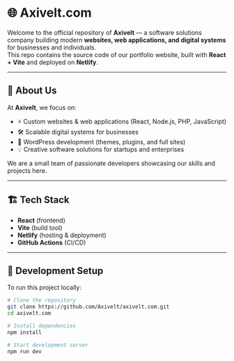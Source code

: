 # 🌐 Axivelt.com

Welcome to the official repository of **Axivelt** — a software solutions company building modern **websites, web applications, and digital systems** for businesses and individuals.  
This repo contains the source code of our portfolio website, built with **React + Vite** and deployed on **Netlify**.

---

## 🌟 About Us
At **Axivelt**, we focus on:
- ⚡ Custom websites & web applications (React, Node.js, PHP, JavaScript)  
- 🛠️ Scalable digital systems for businesses  
- 📝 WordPress development (themes, plugins, and full sites)  
- 💡 Creative software solutions for startups and enterprises  

We are a small team of passionate developers showcasing our skills and projects here.

---

## 🏗️ Tech Stack
- **React** (frontend)  
- **Vite** (build tool)  
- **Netlify** (hosting & deployment)  
- **GitHub Actions** (CI/CD)  

---

## 🔧 Development Setup
To run this project locally:

```bash
# Clone the repository
git clone https://github.com/Axivelt/axivelt.com.git
cd axivelt.com

# Install dependencies
npm install

# Start development server
npm run dev
